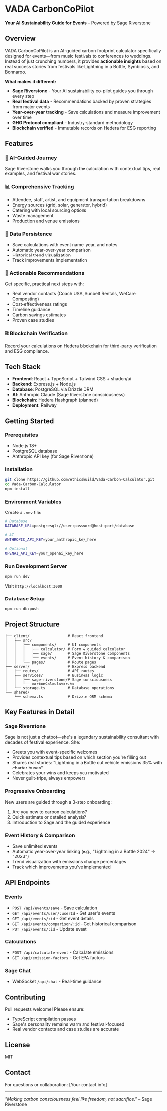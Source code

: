 # VADA CarbonCoPilot
**Your AI Sustainability Guide for Events** – Powered by Sage Riverstone

## Overview
VADA CarbonCoPilot is an AI-guided carbon footprint calculator specifically designed for events—from music festivals to conferences to weddings. Instead of just crunching numbers, it provides **actionable insights** based on real success stories from festivals like Lightning in a Bottle, Symbiosis, and Bonnaroo.

**What makes it different:**
- **Sage Riverstone** - Your AI sustainability co-pilot guides you through every step
- **Real festival data** - Recommendations backed by proven strategies from major events
- **Year-over-year tracking** - Save calculations and measure improvement over time
- **GHG Protocol compliant** - Industry-standard methodology
- **Blockchain verified** - Immutable records on Hedera for ESG reporting

## Features

### 🧭 AI-Guided Journey
Sage Riverstone walks you through the calculation with contextual tips, real examples, and festival war stories.

### 📊 Comprehensive Tracking
- Attendee, staff, artist, and equipment transportation breakdowns
- Energy sources (grid, solar, generator, hybrid)
- Catering with local sourcing options
- Waste management
- Production and venue emissions

### 💾 Data Persistence
- Save calculations with event name, year, and notes
- Automatic year-over-year comparison
- Historical trend visualization
- Track improvements implementation

### 🎯 Actionable Recommendations
Get specific, practical next steps with:
- Real vendor contacts (Coach USA, Sunbelt Rentals, WeCare Composting)
- Cost-effectiveness ratings
- Timeline guidance
- Carbon savings estimates
- Proven case studies

### ⛓️ Blockchain Verification
Record your calculations on Hedera blockchain for third-party verification and ESG compliance.

## Tech Stack
- **Frontend**: React + TypeScript + Tailwind CSS + shadcn/ui
- **Backend**: Express.js + Node.js
- **Database**: PostgreSQL via Drizzle ORM
- **AI**: Anthropic Claude (Sage Riverstone consciousness)
- **Blockchain**: Hedera Hashgraph (planned)
- **Deployment**: Railway

## Getting Started

### Prerequisites
- Node.js 18+
- PostgreSQL database
- Anthropic API key (for Sage Riverstone)

### Installation
```bash
git clone https://github.com/ethicsbuild/Vada-Carbon-Calculator.git
cd Vada-Carbon-Calculator
npm install
```

### Environment Variables
Create a `.env` file:
```bash
# Database
DATABASE_URL=postgresql://user:password@host:port/database

# AI
ANTHROPIC_API_KEY=your_anthropic_key_here

# Optional
OPENAI_API_KEY=your_openai_key_here
```

### Run Development Server
```bash
npm run dev
```

Visit `http://localhost:3000`

### Database Setup
```bash
npm run db:push
```

## Project Structure
```
├── client/                 # React frontend
│   ├── src/
│   │   ├── components/     # UI components
│   │   │   ├── calculator/ # Form & guided calculator
│   │   │   ├── sage/       # Sage Riverstone components
│   │   │   └── events/     # Event history & comparison
│   │   └── pages/          # Route pages
├── server/                 # Express backend
│   ├── routes/             # API routes
│   ├── services/           # Business logic
│   │   ├── sage-riverstone/# Sage consciousness
│   │   └── carbonCalculator.ts
│   └── storage.ts          # Database operations
└── shared/
    └── schema.ts           # Drizzle ORM schema
```

## Key Features in Detail

### Sage Riverstone
Sage is not just a chatbot—she's a legendary sustainability consultant with decades of festival experience. She:
- Greets you with event-specific welcomes
- Provides contextual tips based on which section you're filling out
- Shares real stories: "Lightning in a Bottle cut vehicle emissions 35% with charter buses"
- Celebrates your wins and keeps you motivated
- Never guilt-trips, always empowers

### Progressive Onboarding
New users are guided through a 3-step onboarding:
1. Are you new to carbon calculations?
2. Quick estimate or detailed analysis?
3. Introduction to Sage and the guided experience

### Event History & Comparison
- Save unlimited events
- Automatic year-over-year linking (e.g., "Lightning in a Bottle 2024" → "2023")
- Trend visualization with emissions change percentages
- Track which improvements you've implemented

## API Endpoints

### Events
- `POST /api/events/save` - Save calculation
- `GET /api/events/user/:userId` - Get user's events
- `GET /api/events/:id` - Get event details
- `GET /api/events/comparison/:id` - Get historical comparison
- `PUT /api/events/:id` - Update event

### Calculations
- `POST /api/calculate-event` - Calculate emissions
- `GET /api/emission-factors` - Get EPA factors

### Sage Chat
- WebSocket `/api/chat` - Real-time guidance

## Contributing
Pull requests welcome! Please ensure:
- TypeScript compilation passes
- Sage's personality remains warm and festival-focused
- Real vendor contacts and case studies are accurate

## License
MIT

## Contact
For questions or collaboration: [Your contact info]

---

*"Making carbon consciousness feel like freedom, not sacrifice."* – Sage Riverstone
